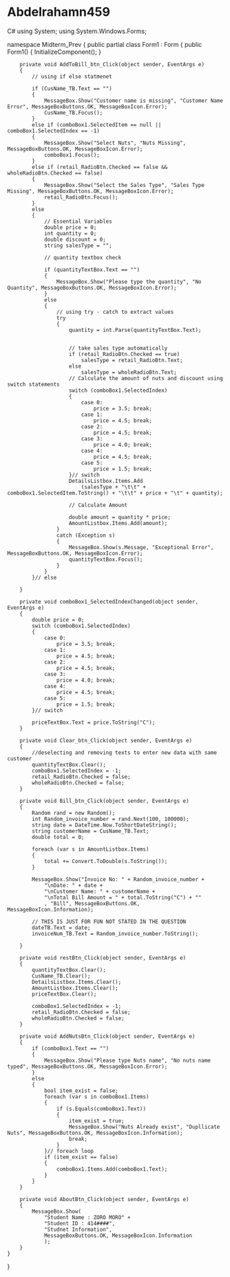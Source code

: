 # Abdelrahamn459
C#
using System;
using System.Windows.Forms;

namespace Midterm_Prev
{
    public partial class Form1 : Form
    {
        public Form1()
        { InitializeComponent(); }

        private void AddToBill_btn_Click(object sender, EventArgs e)
        {
            // using if else statmenet 

            if (CusName_TB.Text == "")
            {
                MessageBox.Show("Customer name is missing", "Customer Name Error", MessageBoxButtons.OK, MessageBoxIcon.Error);
                CusName_TB.Focus();
            }
            else if (comboBox1.SelectedItem == null || comboBox1.SelectedIndex == -1)
            {
                MessageBox.Show("Select Nuts", "Nuts Missing", MessageBoxButtons.OK, MessageBoxIcon.Error);
                comboBox1.Focus();
            }
            else if (retail_RadioBtn.Checked == false && wholeRadioBtn.Checked == false)
            {
                MessageBox.Show("Select the Sales Type", "Sales Type Missing", MessageBoxButtons.OK, MessageBoxIcon.Error);
                retail_RadioBtn.Focus();
            }
            else
            {
                // Essential Variables 
                double price = 0;
                int quantity = 0;
                double discount = 0;
                string salesType = "";

                // quantity textbox check 

                if (quantityTextBox.Text == "")
                {
                    MessageBox.Show("Please type the quantity", "No Quantity", MessageBoxButtons.OK, MessageBoxIcon.Error);
                }
                else
                {
                    // using try - catch to extract values 
                    try
                    {
                        quantity = int.Parse(quantityTextBox.Text);


                        // take sales type automatically 
                        if (retail_RadioBtn.Checked == true)
                            salesType = retail_RadioBtn.Text;
                        else
                            salesType = wholeRadioBtn.Text;
                        // Calculate the amount of nuts and discount using switch statements 
                        switch (comboBox1.SelectedIndex)
                        {
                            case 0:
                                price = 3.5; break;
                            case 1:
                                price = 4.5; break;
                            case 2:
                                price = 4.5; break;
                            case 3:
                                price = 4.0; break;
                            case 4:
                                price = 4.5; break;
                            case 5:
                                price = 1.5; break;
                        }// switch 
                        DetailsListbox.Items.Add
                            (salesType + "\t\t" + comboBox1.SelectedItem.ToString() + "\t\t" + price + "\t" + quantity);

                        // Calculate Amount 

                        double amount = quantity * price;
                        AmountListbox.Items.Add(amount);
                    }
                    catch (Exception s)
                    {
                        MessageBox.Show(s.Message, "Exceptional Error", MessageBoxButtons.OK, MessageBoxIcon.Error);
                        quantityTextBox.Focus();
                    }
                }
            }// else 

        }

        private void comboBox1_SelectedIndexChanged(object sender, EventArgs e)
        {
            double price = 0;
            switch (comboBox1.SelectedIndex)
            {
                case 0:
                    price = 3.5; break;
                case 1:
                    price = 4.5; break;
                case 2:
                    price = 4.5; break;
                case 3:
                    price = 4.0; break;
                case 4:
                    price = 4.5; break;
                case 5:
                    price = 1.5; break;
            }// switch 

            priceTextBox.Text = price.ToString("C");
        }

        private void Clear_btn_Click(object sender, EventArgs e)
        {
            //deselecting and removing texts to enter new data with same customer 
            quantityTextBox.Clear();
            comboBox1.SelectedIndex = -1;
            retail_RadioBtn.Checked = false;
            wholeRadioBtn.Checked = false;
        }

        private void Bill_btn_Click(object sender, EventArgs e)
        {
            Random rand = new Random();
            int Random_invoice_number = rand.Next(100, 100000);
            string date = DateTime.Now.ToShortDateString();
            string customerName = CusName_TB.Text;
            double total = 0;

            foreach (var s in AmountListbox.Items)
            {
                total += Convert.ToDouble(s.ToString());
            }

            MessageBox.Show("Invoice No: " + Random_invoice_number +
                "\nDate: " + date +
                "\nCustomer Name: " + customerName +
                "\nTotal Bill Amount = " + total.ToString("C") + ""
                , "Bill", MessageBoxButtons.OK, MessageBoxIcon.Information);

            // THIS IS JUST FOR FUN NOT STATED IN THE QUESTION 
            dateTB.Text = date;
            invoiceNum_TB.Text = Random_invoice_number.ToString();

        }

        private void restBtn_Click(object sender, EventArgs e)
        {
            quantityTextBox.Clear();
            CusName_TB.Clear();
            DetailsListbox.Items.Clear();
            AmountListbox.Items.Clear();
            priceTextBox.Clear();

            comboBox1.SelectedIndex = -1;
            retail_RadioBtn.Checked = false;
            wholeRadioBtn.Checked = false;
        }

        private void AddNutsBtn_Click(object sender, EventArgs e)
        {
            if (comboBox1.Text == "")
            {
                MessageBox.Show("Please type Nuts name", "No nuts name typed", MessageBoxButtons.OK, MessageBoxIcon.Error);
            }
            else
            {
                bool item_exist = false;
                foreach (var s in comboBox1.Items)
                {
                    if (s.Equals(comboBox1.Text))
                    {
                        item_exist = true;
                        MessageBox.Show("Nuts Already exist", "Dupllicate Nuts", MessageBoxButtons.OK, MessageBoxIcon.Information);
                        break;
                    }
                }// foreach loop 
                if (item_exist == false)
                {
                    comboBox1.Items.Add(comboBox1.Text);
                }
            }
        }

        private void AboutBtn_Click(object sender, EventArgs e)
        {
            MessageBox.Show(
                "Student Name : ZORO MORO" +
                "Student ID : 414####",
                "Studnet Information",
                MessageBoxButtons.OK, MessageBoxIcon.Information
                );
        }
    }
}

